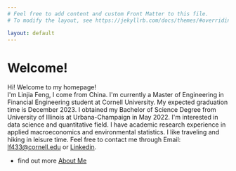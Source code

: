 ```yaml
---
# Feel free to add content and custom Front Matter to this file.
# To modify the layout, see https://jekyllrb.com/docs/themes/#overriding-theme-defaults

layout: default
---
```


# Welcome!
Hi! Welcome to my homepage! \
I'm Linjia Feng, I come from China. I'm currently a Master of Engineering in Financial Engineering student at Cornell University. My expected graduation time is December 2023. I obtained my Bachelor of Science Degree from University of Illinois at Urbana-Champaign in May 2022. I'm interested in data science and quantitative field. I have academic research experience in applied macroeconomics and environmental statistics. I like traveling and hiking in leisure time. Feel free to contact me through Email:  lf433@cornell.edu or [Linkedin](https://www.linkedin.com/in/linjia-feng-71a0ab165/).


- find out more [About Me](https://linjiaf.github.io/site/about/)